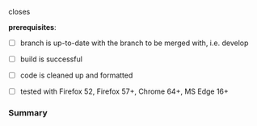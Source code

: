 closes <list issues here>

**prerequisites**: 
 * [ ] branch is up-to-date with the branch to be merged with, i.e. develop
 * [ ] build is successful
 * [ ] code is cleaned up and formatted 
 * [ ] tested with Firefox 52, Firefox 57+, Chrome 64+, MS Edge 16+


### Summary
 
